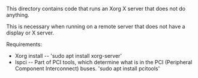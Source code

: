 
This directory contains code that runs an Xorg X server that does not do anything.

This is necessary when running on a remote server that does not have a display or X server.

Requirements:
* Xorg install -- 'sudo apt install xorg-server'
* lspci -- Part of PCI tools, which determine what is in the PCI (Peripheral 
Component Interconnect) buses.  'sudo apt install pcitools'

